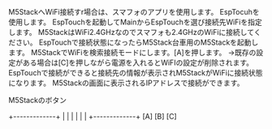 
M5StackへWiFi接続すr場合は、スマフォのアプリを使用します。
EspTocuhを使用します。
EspTouchを起動してMainからEspTouchを選び接続先WiFiを指定します。
M5StackはWiFi2.4GHzなのでスマフォも2.4GHzのWiFiに接続してください。
EspTouchで接続状態になったらM5Stack台車用のM5Stackを起動します。
M5StackでWiFiを検索接続モードにします。[A]を押します。
→既存の設定がある場合は[C]を押しながら電源を入れるとWiFIの設定が削除されます。
EspTouchで接続ができると接続先の情報が表示されM5StackがWiFiに接続状態になります。
M5Stackの画面に表示されるIPアドレスで接続ができます。

M5Stackのボタン

+-------------+
|             |
|             |
|             |
+-------------+
[A]   [B]   [C]
